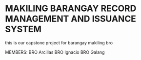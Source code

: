 # MAKILING BARANGAY RECORD MANAGEMENT AND ISSUANCE SYSTEM
this is our capstone project for barangay makiling bro

MEMBERS:
BRO Arcillas
BRO Ignacio
BRO Galang
